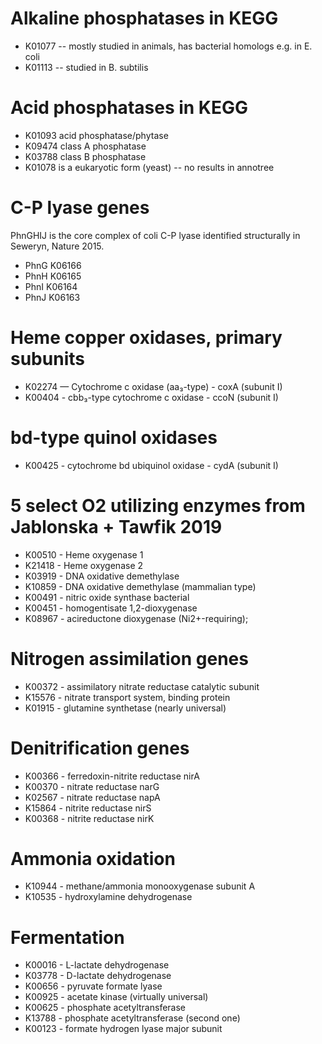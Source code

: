 # Alkaline phosphatases in KEGG
* K01077 -- mostly studied in animals, has bacterial homologs e.g. in E. coli
* K01113 -- studied in B. subtilis

# Acid phosphatases in KEGG 
* K01093 acid phosphatase/phytase
* K09474 class A phosphatase
* K03788 class B phosphatase
* K01078 is a eukaryotic form (yeast) -- no results in annotree

# C-P lyase genes
PhnGHIJ is the core complex of coli C-P lyase identified structurally in Seweryn, Nature 2015.
* PhnG K06166
* PhnH K06165
* PhnI K06164
* PhnJ K06163

# Heme copper oxidases, primary subunits
* K02274 — Cytochrome c oxidase (aa₃-type) - coxA (subunit I)
* K00404 - cbb₃-type cytochrome c oxidase - ccoN (subunit I)

# bd-type quinol oxidases
* K00425 - cytochrome bd ubiquinol oxidase - cydA (subunit I)

# 5 select O2 utilizing enzymes from Jablonska + Tawfik 2019
* K00510 - Heme oxygenase 1
* K21418 - Heme oxygenase 2
* K03919 - DNA oxidative demethylase 
* K10859 - DNA oxidative demethylase (mammalian type)
* K00491 - nitric oxide synthase bacterial
* K00451 - homogentisate 1,2-dioxygenase
* K08967 - acireductone dioxygenase (Ni2+-requiring);

# Nitrogen assimilation genes 
* K00372 - assimilatory nitrate reductase catalytic subunit
* K15576 - nitrate transport system, binding protein
* K01915 - glutamine synthetase (nearly universal)

# Denitrification genes
* K00366 - ferredoxin-nitrite reductase nirA
* K00370 - nitrate reductase narG
* K02567 - nitrate reductase napA
* K15864 - nitrite reductase nirS
* K00368 - nitrite reductase nirK

# Ammonia oxidation 
* K10944 - methane/ammonia monooxygenase subunit A
* K10535 - hydroxylamine dehydrogenase

# Fermentation
* K00016 - L-lactate dehydrogenase 
* K03778 - D-lactate dehydrogenase
* K00656 - pyruvate formate lyase
* K00925 - acetate kinase (virtually universal)
* K00625 - phosphate acetyltransferase
* K13788 - phosphate acetyltransferase (second one)
* K00123 - formate hydrogen lyase major subunit